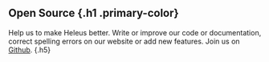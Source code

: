 ## Open Source {.h1 .primary-color}
Help us to make Heleus better. Write or improve our code or documentation, correct spelling errors on our website or add new features. Join us on [Github](/github). {.h5}